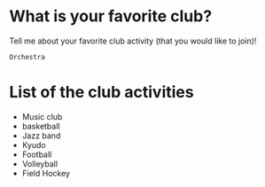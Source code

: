 
# What is your favorite club?
Tell me about your favorite club activity (that you would like to join)!

`Orchestra`

# List of the club activities
- Music club
- basketball 
- Jazz band
- Kyudo  
- Football
- Volleyball
- Field Hockey
